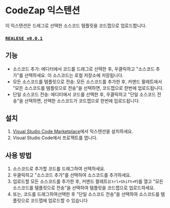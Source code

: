 # CodeZap 익스텐션
이 익스텐션은 드래그로 선택한 소스코드 템플릿을 코드잽으로 업로드합니다.

### [`REALESE v0.0.1`](https://github.com/Jaymyong66/codezap-extension/releases/tag/v0.0.1)

## 기능
- 소스코드 추가: 에디터에서 코드를 드래그로 선택한 후, 우클릭하고 "소스코드 추가"를 선택하세요. 이 소스코드는 로컬 저장소에 저장됩니다.
- 모든 소스코드를 템플릿으로 전송: 모든 소스코드를 추가한 후, 커맨드 팔레트에서 "모든 소스코드를 템플릿으로 전송"을 선택하면, 코드잽으로 한번에 업로드됩니다.
- 단일 소스코드 전송: 에디터에서 코드를 선택한 후, 우클릭하고 "단일 소스코드 전송"을 선택하면, 선택한 소스코드가 코드잽으로 한번에 업로드됩니다.

## 설치
1. [Visual Studio Code Marketplace](https://marketplace.visualstudio.com/)에서 익스텐션을 설치하세요.
2. Visual Studio Code에서 프로젝트를 엽니다.

## 사용 방법
1. 소스코드로 추가할 코드를 드래그하여 선택하세요.
2. 우클릭하고 "소스코드 추가"를 선택하여 소스코드를 추가하세요.
3. 업로드할 모든 소스코드를 추가한 후, 커맨드 팔레트(`Ctrl+Shift+P`)를 열고 "모든 소스코드를 템플릿으로 전송"을 선택하여 템플릿을 코드잽으로 업로드하세요.
4. 또는, 코드를 드래그하여선택한 후 "단일 소스코드 전송"을 선택하여 소스코드를 템플릿으로 코드잽에 업로드할 수 있습니다
